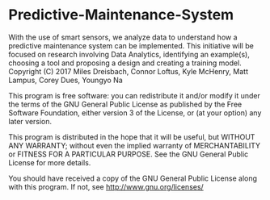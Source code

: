# Predictive-Maintenance-System
 With the use of smart sensors, we analyze data to understand how a predictive maintenance system can be implemented. This initiative will be focused on research involving Data Analytics, identifying an example(s), choosing a tool and proposing a design and creating a training model.
Copyright (C) 2017 Miles Dreisbach, Connor Loftus, Kyle McHenry, Matt Lampus, Corey Dues, Youngyo Na

This program is free software: you can redistribute it and/or modify it under the terms of the GNU General Public License as published by the Free Software Foundation, either version 3 of the License, or (at your option) any later version.

This program is distributed in the hope that it will be useful, but WITHOUT ANY WARRANTY; without even the implied warranty of MERCHANTABILITY or FITNESS FOR A PARTICULAR PURPOSE. See the GNU General Public License for more details.

You should have received a copy of the GNU General Public License along with this program. If not, see http://www.gnu.org/licenses/
